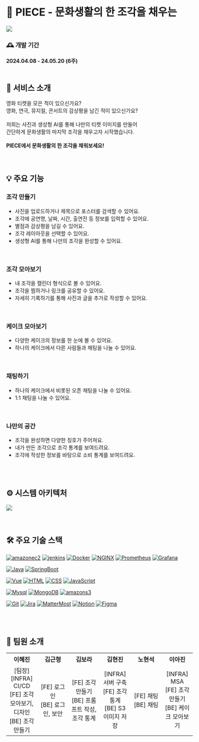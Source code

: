 # 🍰 PIECE - 문화생활의 한 조각을 채우는
<img src="exec/asset/cover.jpg"/>

### 🕰️ 개발 기간
**2024.04.08 - 24.05.20 (6주)**
<br>
<br>

## 🌟 서비스 소개
영화 티켓을 모은 적이 있으신가요?<br>
영화, 연극, 뮤지컬, 콘서트의 감상평을 남긴 적이 있으신가요?<br>
<br>
저희는 사진과 생성형 AI를 통해 나만의 티켓 이미지를 만들어<br>
간단하게 문화생활의 마지막 조각을 채우고자 시작했습니다.<br>
<br>
**PIECE에서 문화생활의 한 조각을 채워보세요!**<br>
<br>
<br>

## 💡 주요 기능
### 조각 만들기
- 사진을 업로드하거나 제목으로 포스터를 검색할 수 있어요.
- 조각에 공연명, 날짜, 시간, 출연진 등 정보를 입력할 수 있어요.
- 별점과 감상평을 남길 수 있어요.
- 조각 레이아웃을 선택할 수 있어요.
- 생성형 AI를 통해 나만의 조각을 완성할 수 있어요.
<br>

### 조각 모아보기
- 내 조각을 캘린더 형식으로 볼 수 있어요.
- 조각을 찜하거나 링크를 공유할 수 있어요.
- 자세히 기록하기를 통해 사진과 글을 추가로 작성할 수 있어요.
<br>

### 케이크 모아보기
- 다양한 케이크의 정보를 한 눈에 볼 수 있어요.
- 하나의 케이크에서 다른 사람들과 채팅을 나눌 수 있어요.
<br>

### 채팅하기
- 하나의 케이크에서 비롯된 오픈 채팅을 나눌 수 있어요.
- 1:1 채팅을 나눌 수 있어요.
<br>

### 나만의 공간
- 조각을 완성하면 다양한 칭호가 주어져요.
- 내가 만든 조각으로 조각 통계를 보여드려요.
- 조각에 작성한 정보를 바탕으로 소비 통계를 보여드려요.
<br />
<br />


## ⚙ 시스템 아키텍처
<img src="exec/asset/시스템아키텍처.PNG"/>
<br>
<br>
<br>

## 🛠 주요 기술 스택
[![amazonec2][amazonec2.com]][amazonec2-url]
[![jenkins][jenkins.com]][jenkins-url]
[![Docker][Docker.com]][Docker-url]
[![NGINX][NGINX.com]][NGINX-url]
[![Prometheus][Prometheus.com]][Prometheus-url]
[![Grafana][Grafana.com]][Grafana-url]

[![Java][Java.com]][Java-url]
[![SpringBoot][SpringBoot.com]][SpringBoot-url]

[![Vue][Vue.com]][Vue-url]
[![HTML][HTML.com]][HTML-url]
[![CSS][CSS.com]][CSS-url]
[![JavaScript][JavaScript.com]][JavaScript-url]

[![Mysql][Mysql.com]][Mysql-url]
[![MongoDB][MongoDB.com]][MongoDB-url]
[![amazons3][amazons3.com]][amazons3-url]

[![Git][Git.com]][Git-url]
[![Jira][Jira.com]][Jira-url]
[![MatterMost][MatterMost.com]][MatterMost-url]
[![Notion][Notion.com]][Notion-url]
[![Figma][Figma.com]][Figma-url]

[Vue.com]: https://img.shields.io/badge/vue-4FC08D?style=for-the-badge&logo=vue.js&logoColor=white
[Vue-url]: https://vuejs.org/
[Java.com]: https://img.shields.io/badge/Java-007396?style=for-the-badge&logo=springboot&logoColor=white
[Java-url]: https://www.java.com/ko/
[Mysql.com]: https://img.shields.io/badge/mysql-4479A1?style=for-the-badge&logo=springboot&logoColor=white
[Mysql-url]: https://www.mysql.com/
[MongoDB.com]: https://img.shields.io/badge/mongodb-47A248?style=for-the-badge&logo=springboot&logoColor=white
[MongoDB-url]: https://www.mongodb.com/
[git.com]: https://img.shields.io/badge/git-F05032?style=for-the-badge&logo=springboot&logoColor=white
[git-url]: https://git-scm.com/
[SpringBoot.com]: https://img.shields.io/badge/springboot-6DB33F?style=for-the-badge&logo=springboot&logoColor=white
[SpringBoot-url]: https://spring.io/
[docker.com]: https://img.shields.io/badge/docker-2496ED?style=for-the-badge&logo=docker&logoColor=white
[docker-url]: https://www.docker.com/
[NGINX.com]: https://img.shields.io/badge/NGINX-009639?style=for-the-badge&logo=NGINX&logoColor=white
[NGINX-url]: https://www.NGINX.com/
[jenkins.com]: https://img.shields.io/badge/jenkins-D24939?style=for-the-badge&logo=jenkins&logoColor=white
[jenkins-url]: https://www.jenkins.io/
[amazonec2.com]: https://img.shields.io/badge/amazonec2-E79537?style=for-the-badge&logo=amazonec2&logoColor=white
[amazonec2-url]:https://aws.amazon.com/ko/pm/ec2/
[amazons3.com]: https://img.shields.io/badge/amazons3-569A31?style=for-the-badge&logo=amazons3&logoColor=white
[amazons3-url]:https://aws.amazon.com/ko/pm/serv-s3/
[Tailwind.com]: https://img.shields.io/badge/Tailwind-06B6D4?style=for-the-badge&logo=Tailwind&logoColor=white
[Tailwind-url]: https://www.tailwind.com/
[HTML.com]: https://img.shields.io/badge/HTML-E34F26?style=for-the-badge&logo=HTML5&logoColor=white
[HTML-url]: https://html.com/
[CSS.com]: https://img.shields.io/badge/CSS-1572B6?style=for-the-badge&logo=CSS3&logoColor=white
[CSS-url]: https://html.com/
[JavaScript.com]: https://img.shields.io/badge/JavaScript-F7DF1E?style=for-the-badge&logo=JavaScript&logoColor=white
[JavaScript-url]: https://www.javascript.com/
[Jira.com]: https://img.shields.io/badge/Jira-0052CC?style=for-the-badge&logo=Jira&logoColor=white
[Jira-url]: https://www.atlassian.com/software/jira
[MatterMost.com]: https://img.shields.io/badge/MatterMost-0058CC?style=for-the-badge&logo=MatterMost&logoColor=white
[MatterMost-url]: https://www.mattermost.com/
[Notion.com]: https://img.shields.io/badge/Notion-000000?style=for-the-badge&logo=Notion&logoColor=white
[Notion-url]: https://www.notion.com/
[Figma.com]: https://img.shields.io/badge/Figma-F24E1E?style=for-the-badge&logo=Figma&logoColor=white
[Figma-url]: https://www.figma.com/
[Prometheus.com]: https://img.shields.io/badge/Prometheus-E6522C?style=for-the-badge&logo=Prometheus&logoColor=white
[Prometheus-url]: https://prometheus.io/
[Grafana.com]: https://img.shields.io/badge/Grafana-F46800?style=for-the-badge&logo=Grafana&logoColor=white
[Grafana-url]: https://grafana.com/


<br>
<br>


## 🎂 팀원 소개

<table style="width: 100%; table-layout: fixed; border-collapse: collapse; text-align: center;">
    <tr>
        <th style="width: 16.66%;">이혜진</th>
        <th style="width: 16.66%;">김근형</th>
        <th style="width: 16.66%;">김보라</th>
        <th style="width: 16.66%;">김현진</th>
        <th style="width: 16.66%;">노현석</th>
        <th style="width: 16.66%;">이아진</th>
    </tr>
    <tr>
        <td style="width: 16.66%;">
            [팀장]<br>[INFRA] CI/CD<br>[FE] 조각 모아보기, 디자인<br>[BE] 조각 만들기
        </td>
        <td style="width: 16.66%;">
            [FE] 로그인<br>[BE] 로그인, 보안
        </td>
        <td style="width: 16.66%;">
            [FE] 조각 만들기<br>[BE] 프롬프트 작성, 조각 통계
        </td>
        <td style="width: 16.66%;">
            [INFRA] 서버 구축<br>[FE] 조각 통계<br>[BE] S3 이미지 저장
        </td>
        <td style="width: 16.66%;">
            [FE] 채팅<br>[BE] 채팅
        </td>
        <td style="width: 16.66%;">
            [INFRA] MSA<br>[FE] 조각 만들기<br>[BE] 케이크 모아보기
        </td>
    </tr>
</table>
